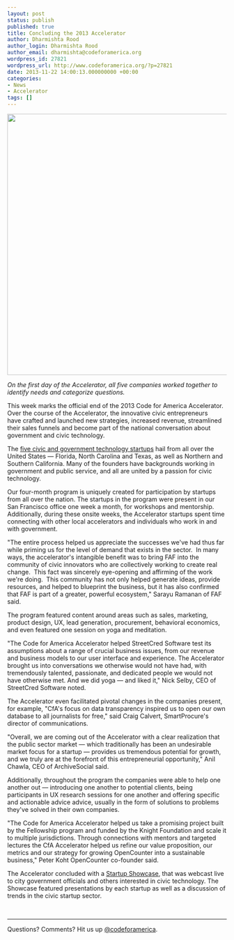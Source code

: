 ```yaml
---
layout: post
status: publish
published: true
title: Concluding the 2013 Accelerator
author: Dharmishta Rood
author_login: Dharmishta Rood
author_email: dharmishta@codeforamerica.org
wordpress_id: 27821
wordpress_url: http://www.codeforamerica.org/?p=27821
date: 2013-11-22 14:00:13.000000000 +00:00
categories:
- News
- Accelerator
tags: []
---
```

<img class="alignleft" alt="" src="http://www.codeforamerica.org/wp-content/uploads/2013/11/Accelerator2.jpg" width="600" />

<em>On the first day of the Accelerator, all five companies worked together to identify needs and categorize questions. </em>

This week marks the official end of the 2013 Code for America Accelerator. Over the course of the Accelerator, the innovative civic entrepreneurs have crafted and launched new strategies, increased revenue, streamlined their sales funnels and become part of the national conversation about government and civic technology.
<p dir="ltr">The <a href="codeforamerica.org/2013/07/24/2013-accelerator-class/">five civic and government technology startups</a> hail from all over the United States — Florida, North Carolina and Texas, as well as Northern and Southern California. Many of the founders have backgrounds working in government and public service, and all are united by a passion for civic technology.</p>
<p dir="ltr">Our four-month program is uniquely created for participation by startups from all over the nation. The startups in the program were present in our San Francisco office one week a month, for workshops and mentorship. Additionally, during these onsite weeks, the Accelerator startups spent time connecting with other local accelerators and individuals who work in and with government.</p>
<p dir="ltr">"The entire process helped us appreciate the successes we've had thus far while priming us for the level of demand that exists in the sector.  In many ways, the accelerator's intangible benefit was to bring FAF into the community of civic innovators who are collectively working to create real change.  This fact was sincerely eye-opening and affirming of the work we're doing.  This community has not only helped generate ideas, provide resources, and helped to blueprint the business, but it has also confirmed that FAF is part of a greater, powerful ecosystem," Sarayu Ramanan of FAF said.</p>
<p dir="ltr">The program featured content around areas such as sales, marketing, product design, UX, lead generation, procurement, behavioral economics, and even featured one session on yoga and meditation.</p>
<p dir="ltr">"The Code for America Accelerator helped StreetCred Software test its assumptions about a range of crucial business issues, from our revenue and business models to our user interface and experience. The Accelerator brought us into conversations we otherwise would not have had, with tremendously talented, passionate, and dedicated people we would not have otherwise met. And we did yoga — and liked it," Nick Selby, CEO of StreetCred Software noted.</p>
<p dir="ltr">The Accelerator even facilitated pivotal changes in the companies present, for example, "CfA's focus on data transparency inspired us to open our own database to all journalists for free," said Craig Calvert, SmartProcure's director of communications.</p>
<p dir="ltr">"Overall, we are coming out of the Accelerator with a clear realization that the public sector market — which traditionally has been an undesirable market focus for a startup — provides us tremendous potential for growth, and we truly are at the forefront of this entrepreneurial opportunity," Anil Chawla, CEO of ArchiveSocial said.</p>
<p dir="ltr">Additionally, throughout the program the companies were able to help one another out — introducing one another to potential clients, being participants in UX research sessions for one another and offering specific and actionable advice advice, usually in the form of solutions to problems they've solved in their own companies.</p>
<p dir="ltr">"The Code for America Accelerator helped us take a promising project built by the Fellowship program and funded by the Knight Foundation and scale it to multiple jurisdictions. Through connections with mentors and targeted lectures the CfA Accelerator helped us refine our value proposition, our metrics and our strategy for growing OpenCounter into a sustainable business," Peter Koht OpenCounter co-founder said.</p>
<p dir="ltr">The Accelerator concluded with a <a href="http://www.codeforamerica.org/2013-startup-showcase/">Startup Showcase</a>, that was webcast live to city government officials and others interested in civic technology. The Showcase featured presentations by each startup as well as a discussion of trends in the civic startup sector.</p>
&nbsp;

<hr />

Questions? Comments? Hit us up <a href="http://twitter.com/codeforamerica" target="_blank">@codeforamerica</a>.
